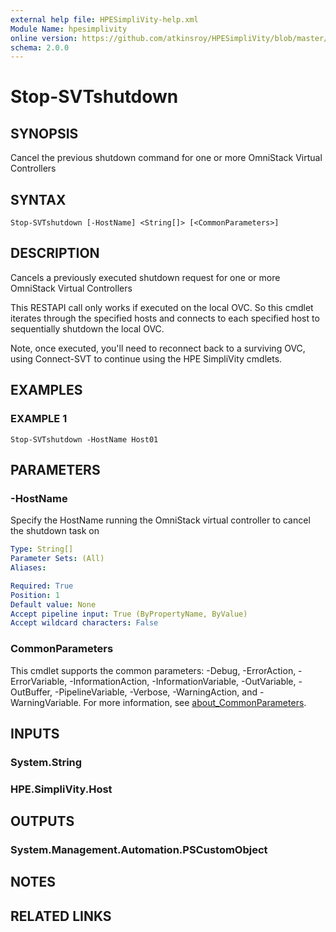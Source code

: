 ```yaml
---
external help file: HPESimpliVity-help.xml
Module Name: hpesimplivity
online version: https://github.com/atkinsroy/HPESimpliVity/blob/master/docs/Get-SVTdatastoreComputeNode.md
schema: 2.0.0
---
```


# Stop-SVTshutdown

## SYNOPSIS
Cancel the previous shutdown command for one or more OmniStack Virtual Controllers

## SYNTAX

```
Stop-SVTshutdown [-HostName] <String[]> [<CommonParameters>]
```

## DESCRIPTION
Cancels a previously executed shutdown request for one or more OmniStack Virtual Controllers

This RESTAPI call only works if executed on the local OVC.
So this cmdlet iterates through the specified 
hosts and connects to each specified host to sequentially shutdown the local OVC.

Note, once executed, you'll need to reconnect back to a surviving OVC, using Connect-SVT to continue
using the HPE SimpliVity cmdlets.

## EXAMPLES

### EXAMPLE 1
```
Stop-SVTshutdown -HostName Host01
```

## PARAMETERS

### -HostName
Specify the HostName running the OmniStack virtual controller to cancel the shutdown task on

```yaml
Type: String[]
Parameter Sets: (All)
Aliases:

Required: True
Position: 1
Default value: None
Accept pipeline input: True (ByPropertyName, ByValue)
Accept wildcard characters: False
```

### CommonParameters
This cmdlet supports the common parameters: -Debug, -ErrorAction, -ErrorVariable, -InformationAction, -InformationVariable, -OutVariable, -OutBuffer, -PipelineVariable, -Verbose, -WarningAction, and -WarningVariable. For more information, see [about_CommonParameters](http://go.microsoft.com/fwlink/?LinkID=113216).

## INPUTS

### System.String
### HPE.SimpliVity.Host
## OUTPUTS

### System.Management.Automation.PSCustomObject
## NOTES

## RELATED LINKS
